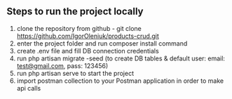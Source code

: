 ## Steps to run the project locally
1. clone the repository from github - git clone https://github.com/IgorOleniuk/products-crud.git
2. enter the project folder and run composer install command
3. create .env file and fill DB connection credentials
4. run php artisan migrate -seed (to create DB tables & default user: email: test@gmail.com, pass: 123456)
5. run php artisan serve to start the project
6. import postman collection to your Postman application in order to make api calls
